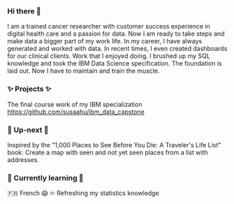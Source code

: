 ### Hi there 👋

I am a trained cancer researcher with customer success experience in digital health care and a passion for data. Now I am ready to take steps and make data a bigger part of my work life. 
In my career, I have always generated and worked with data. In recent times, I even created dashboards for our clinical clients. Work that I enjoyed doing. I brushed up my SQL knowledge and took the IBM Data Science specification. The foundation is laid out. Now I have to maintain and train the muscle.


### ✨ Projects ✨

The final course work of my IBM specialization
https://github.com/susaahu/ibm_data_capstone

### 🔭 Up-next 🔭
Inspired by the "1,000 Places to See Before You Die: A Traveler's Life List" book: Create a map with seen and not yet seen places from a list with addresses. 

### 🌱 Currently learning 🌱
:fr: French :scream:
:infinity: Refreshing my statistics knowledge


<!--
**susaahu/susaahu** is a ✨ _special_ ✨ repository because its `README.md` (this file) appears on your GitHub profile.

Here are some ideas to get you started:

- 🔭 I’m currently working on ...
- 🌱 I’m currently learning ...
- 👯 I’m looking to collaborate on ...
- 🤔 I’m looking for help with ...
- 💬 Ask me about ...
- 📫 How to reach me: ...
- 😄 Pronouns: ...
- ⚡ Fun fact: ...
-->
